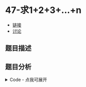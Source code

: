 # 47-求1+2+3+...+n

- [链接](https://www.nowcoder.com/practice/7a0da8fc483247ff8800059e12d7caf1)
- [讨论](https://www.nowcoder.com/questionTerminal/7a0da8fc483247ff8800059e12d7caf1)

## 题目描述

## 题目分析

<details>
<summary>Code - 点我可展开</summary>

<<<@/books/code/jz/47.cpp

</details>

